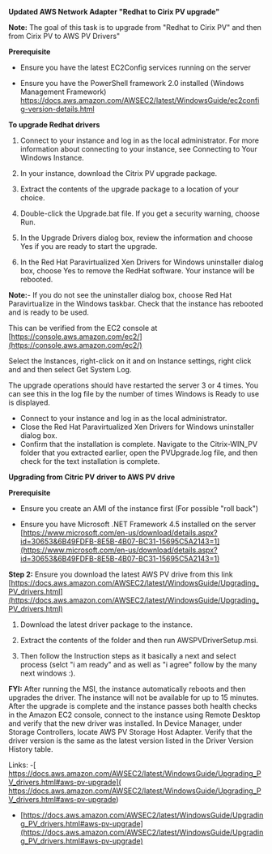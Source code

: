 **Updated AWS Network Adapter "Redhat to Cirix PV upgrade"**

**Note:** The goal of this task is to upgrade from "Redhat to Cirix PV" and then from Cirix PV to AWS PV Drivers"

**Prerequisite**

- Ensure you have the latest EC2Config services running on the server

- Ensure you have the PowerShell framework 2.0 installed (Windows Management Framework)
https://docs.aws.amazon.com/AWSEC2/latest/WindowsGuide/ec2config-version-details.html

**To upgrade Redhat drivers**

1. Connect to your instance and log in as the local administrator. For more information about connecting to your instance, see Connecting to Your Windows Instance.

2. In your instance, download the Citrix PV upgrade package.

3. Extract the contents of the upgrade package to a location of your choice.

4. Double-click the Upgrade.bat file. If you get a security warning, choose Run.
 
5. In the Upgrade Drivers dialog box, review the information and choose Yes if you are ready to start the upgrade.

6. In the Red Hat Paravirtualized Xen Drivers for Windows uninstaller dialog box, choose Yes to remove the RedHat software. Your instance will be rebooted.

**Note:**- If you do not see the uninstaller dialog box, choose Red Hat Paravirtualize in the Windows taskbar.
Check that the instance has rebooted and is ready to be used.

This can be verified from the EC2 console at [https://console.aws.amazon.com/ec2/](https://console.aws.amazon.com/ec2/)

Select the Instances, right-click on it and on Instance settings, right click and and then select Get System Log.

The upgrade operations should have restarted the server 3 or 4 times. You can see this in the log file by the number of times Windows is Ready to use is displayed.

-  Connect to your instance and log in as the local administrator.
- Close the Red Hat Paravirtualized Xen Drivers for Windows uninstaller dialog box.
- Confirm that the installation is complete. Navigate to the Citrix-WIN_PV folder that you extracted earlier, open the PVUpgrade.log file, and then check for the text installation is complete.



**Upgrading from Citric PV driver to AWS PV drive**

**Prerequisite**

- Ensure you create an AMI of the instance first (For possible "roll back")
 
- Ensure you have Microsoft .NET Framework 4.5  installed on the server
[https://www.microsoft.com/en-us/download/details.aspx?id=30653&6B49FDFB-8E5B-4B07-BC31-15695C5A2143=1](https://www.microsoft.com/en-us/download/details.aspx?id=30653&6B49FDFB-8E5B-4B07-BC31-15695C5A2143=1)

**Step 2:**
Ensure you download the latest AWS PV drive from this link [https://docs.aws.amazon.com/AWSEC2/latest/WindowsGuide/Upgrading_PV_drivers.html](https://docs.aws.amazon.com/AWSEC2/latest/WindowsGuide/Upgrading_PV_drivers.html)

1. Download the latest driver package to the instance.

2. Extract the contents of the folder and then run AWSPVDriverSetup.msi.

3. Then follow the Instruction steps as it basically a next and select process (selct "i am ready" and as well as "i agree" follow by the many next windows :).


**FYI:** After running the MSI, the instance automatically reboots and then upgrades the driver. The instance will not be available for up to 15 minutes. After the upgrade is complete and the instance passes both health checks in the Amazon EC2 console, connect to the instance using Remote Desktop and verify that the new driver was installed. In Device Manager, under Storage Controllers, locate AWS PV Storage Host Adapter. Verify that the driver version is the same as the latest version listed in the Driver Version History table.

Links:
-[ https://docs.aws.amazon.com/AWSEC2/latest/WindowsGuide/Upgrading_PV_drivers.html#aws-pv-upgrade]( https://docs.aws.amazon.com/AWSEC2/latest/WindowsGuide/Upgrading_PV_drivers.html#aws-pv-upgrade)
- [https://docs.aws.amazon.com/AWSEC2/latest/WindowsGuide/Upgrading_PV_drivers.html#aws-pv-upgrade](https://docs.aws.amazon.com/AWSEC2/latest/WindowsGuide/Upgrading_PV_drivers.html#aws-pv-upgrade)